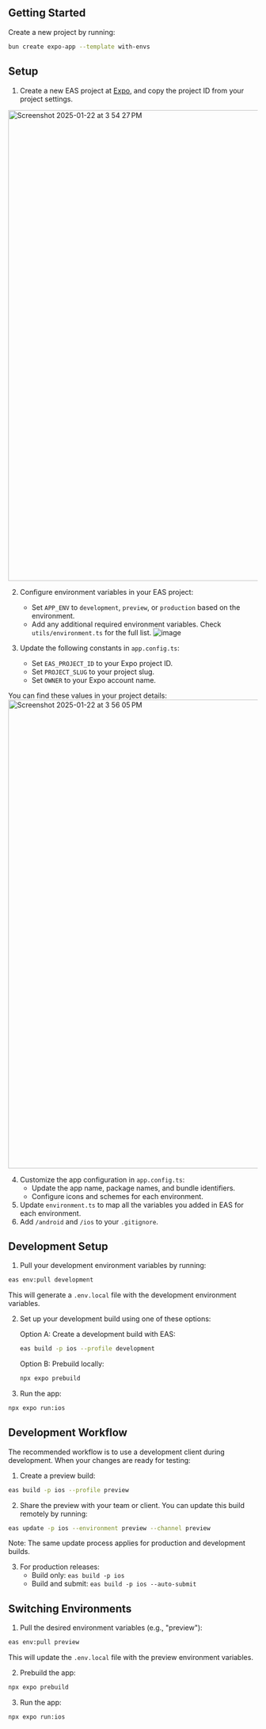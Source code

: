 ## Getting Started

Create a new project by running:

```bash
bun create expo-app --template with-envs
```

## Setup

1. Create a new EAS project at [Expo](https://expo.dev), and copy the project ID from your project settings.
<img width="951" alt="Screenshot 2025-01-22 at 3 54 27 PM" src="https://github.com/user-attachments/assets/35fb62be-dee0-4ee8-acb1-0fd85ef82ceb" />

2. Configure environment variables in your EAS project:
   - Set `APP_ENV` to `development`, `preview`, or `production` based on the environment.
   - Add any additional required environment variables. Check `utils/environment.ts` for the full list.
   ![image](https://github.com/user-attachments/assets/13edbebc-c2a3-49d4-aa90-c5d4d5d105ae)

3. Update the following constants in `app.config.ts`:
   - Set `EAS_PROJECT_ID` to your Expo project ID.
   - Set `PROJECT_SLUG` to your project slug.
   - Set `OWNER` to your Expo account name.
     
You can find these values in your project details:
<img width="947" alt="Screenshot 2025-01-22 at 3 56 05 PM" src="https://github.com/user-attachments/assets/e8e17cef-8cbb-4d25-b09a-d861d08b6b2c" />

4. Customize the app configuration in `app.config.ts`:
   - Update the app name, package names, and bundle identifiers.
   - Configure icons and schemes for each environment.
5. Update `environment.ts` to map all the variables you added in EAS for each environment.
6. Add `/android` and `/ios` to your `.gitignore`.

## Development Setup

1. Pull your development environment variables by running:

```bash
eas env:pull development
```

This will generate a `.env.local` file with the development environment variables.

2. Set up your development build using one of these options:

   Option A: Create a development build with EAS:

   ```bash
   eas build -p ios --profile development
   ```

   Option B: Prebuild locally:

   ```bash
   npx expo prebuild
   ```

3. Run the app:

```bash
npx expo run:ios
```

## Development Workflow

The recommended workflow is to use a development client during development. When your changes are ready for testing:

1. Create a preview build:

```bash
eas build -p ios --profile preview
```

2. Share the preview with your team or client. You can update this build remotely by running:

```bash
eas update -p ios --environment preview --channel preview
```

Note: The same update process applies for production and development builds.

3. For production releases:
   - Build only: `eas build -p ios`
   - Build and submit: `eas build -p ios --auto-submit`

## Switching Environments

1. Pull the desired environment variables (e.g., "preview"):

```bash
eas env:pull preview
```

This will update the `.env.local` file with the preview environment variables.

2. Prebuild the app:

```bash
npx expo prebuild
```

3. Run the app:

```bash
npx expo run:ios
```
